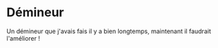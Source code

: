 # Démineur

Un démineur que j'avais fais il y a bien longtemps, maintenant il faudrait l'améliorer !
